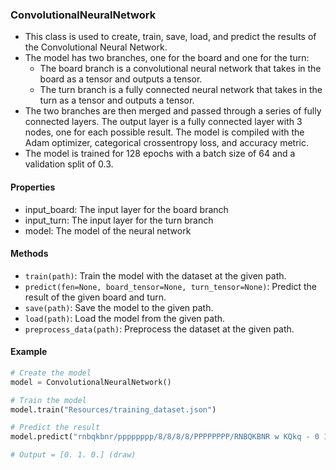### ConvolutionalNeuralNetwork
- This class is used to create, train, save, load, and predict the results of the Convolutional Neural Network.
- The model has two branches, one for the board and one for the turn: 
  - The board branch is a convolutional neural network that takes in the board as a tensor and outputs a tensor.
  - The turn branch is a fully connected neural network that takes in the turn as a tensor and outputs a tensor.
- The two branches are then merged and passed through a series of fully connected layers. The output layer is a fully connected layer with 3 nodes, one for each possible result. The model is compiled with the Adam optimizer, categorical crossentropy loss, and accuracy metric. 
- The model is trained for 128 epochs with a batch size of 64 and a validation split of 0.3.

#### Properties
- input_board: The input layer for the board branch
- input_turn: The input layer for the turn branch
- model: The model of the neural network

#### Methods
- `train(path)`: Train the model with the dataset at the given path.
- `predict(fen=None, board_tensor=None, turn_tensor=None)`: Predict the result of the given board and turn.
- `save(path)`: Save the model to the given path.
- `load(path)`: Load the model from the given path.
- `preprocess_data(path)`: Preprocess the dataset at the given path.

#### Example 
```python
# Create the model
model = ConvolutionalNeuralNetwork()

# Train the model
model.train("Resources/training_dataset.json")

# Predict the result
model.predict("rnbqkbnr/pppppppp/8/8/8/8/PPPPPPPP/RNBQKBNR w KQkq - 0 1")

# Output = [0. 1. 0.] (draw)
```

